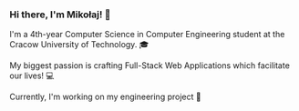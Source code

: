 ### Hi there, I'm Mikołaj! 👋
I'm a 4th-year Computer Science in Computer Engineering student at the Cracow University of Technology. :mortar_board:

My biggest passion is crafting Full-Stack Web Applications which facilitate our lives! :computer:

Currently, I'm working on my engineering project :hammer:

<!--
**mikolaj-janik/mikolaj-janik** is a ✨ _special_ ✨ repository because its `README.md` (this file) appears on your GitHub profile.

Here are some ideas to get you started:

- 🔭 I’m currently working on ...
- 🌱 I’m currently learning ...
- 👯 I’m looking to collaborate on ...
- 🤔 I’m looking for help with ...
- 💬 Ask me about ...
- 📫 How to reach me: ...
- 😄 Pronouns: ...
- ⚡ Fun fact: ...
-->
